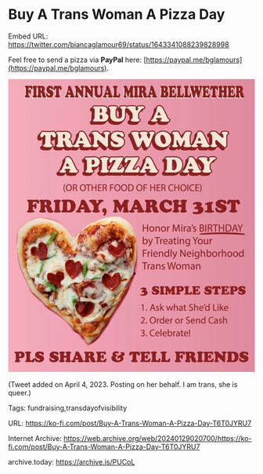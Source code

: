 # Buy A Trans Woman A Pizza Day

Embed URL: https://twitter.com/biancaglamour69/status/1643341088239828998

Feel free to send a pizza via **PayPal** here: [https://paypal.me/bglamours](https://paypal.me/bglamours).

![image](https://raw.githubusercontent.com/rikaklassen/Ko-Fi/main/media/73787fb8-476f-4187-b5a7-221cf1796301_fsj00fkwaaizye2.jpg)

(Tweet added on April 4, 2023. Posting on her behalf. I am trans, she is queer.)

Tags: fundraising,transdayofvisibility

URL: https://ko-fi.com/post/Buy-A-Trans-Woman-A-Pizza-Day-T6T0JYRU7

Internet Archive: https://web.archive.org/web/20240129020700/https://ko-fi.com/post/Buy-A-Trans-Woman-A-Pizza-Day-T6T0JYRU7

archive.today: https://archive.is/PUCoL
